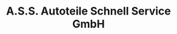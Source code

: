 ---
title: "A.S.S. Autoteile Schnell Service GmbH"
url: /karlsruhe/a-s-s-autoteile-schnell-service-gmbh/
shop: Autoteile
---